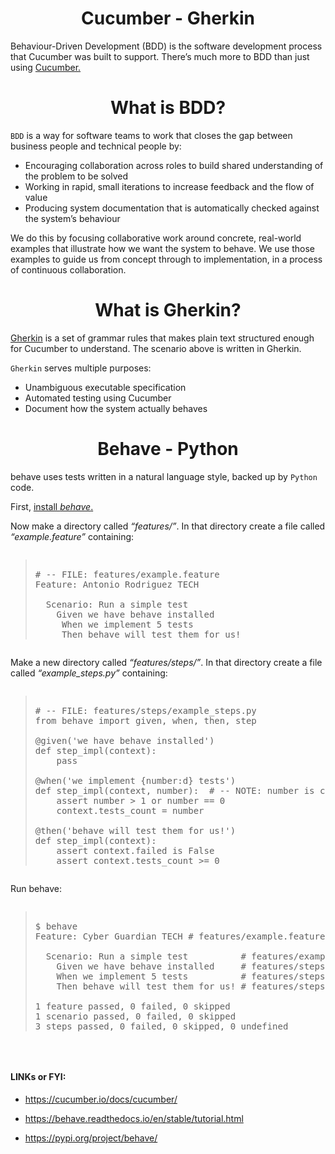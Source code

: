 <h1 align="center"> Cucumber - Gherkin </h1>

Behaviour-Driven Development (BDD) is the software development process that Cucumber was built to support.
There’s much more to BDD than just using <a href="https://cucumber.io/docs/bdd/">Cucumber.</a>
 
<h1 align="center"> What is BDD? </h1>
 
``BDD`` is a way for software teams to work that closes the gap between business people and technical people by:

* Encouraging collaboration across roles to build shared understanding of the problem to be solved
* Working in rapid, small iterations to increase feedback and the flow of value
* Producing system documentation that is automatically checked against the system’s behaviour

We do this by focusing collaborative work around concrete, real-world examples that illustrate how we want the system to behave. We use those examples to guide us from concept through to implementation, in a process of continuous collaboration.

<h1 align="center"> What is Gherkin? </h1>

<a href="https://cucumber.io/docs/guides/overview/#what-is-gherkin">Gherkin</a> is a set of grammar rules that makes plain text structured enough for Cucumber to understand. The scenario above is written in Gherkin.

``Gherkin`` serves multiple purposes:

* Unambiguous executable specification
* Automated testing using Cucumber
* Document how the system actually behaves

<h1 align="center"> Behave - Python </h1>

behave uses tests written in a natural language style, backed up by ``Python`` code.

First, <a href="https://pypi.org/project/behave/">install *behave*.</a>

Now make a directory called *“features/”*. In that directory create a file called *“example.feature”* containing:

<pre><blockquote>
# -- FILE: features/example.feature
Feature: Antonio Rodriguez TECH

  Scenario: Run a simple test
    Given we have behave installed
     When we implement 5 tests
     Then behave will test them for us!
</blockquote></pre>

Make a new directory called *“features/steps/”*. In that directory create a file called *“example_steps.py”* containing:

<pre><blockquote>
# -- FILE: features/steps/example_steps.py
from behave import given, when, then, step

@given('we have behave installed')
def step_impl(context):
    pass

@when('we implement {number:d} tests')
def step_impl(context, number):  # -- NOTE: number is converted into integer
    assert number > 1 or number == 0
    context.tests_count = number

@then('behave will test them for us!')
def step_impl(context):
    assert context.failed is False
    assert context.tests_count >= 0
</blockquote></pre>

Run behave:

<pre><blockquote>
$ behave
Feature: Cyber Guardian TECH # features/example.feature:2

  Scenario: Run a simple test          # features/example.feature:4
    Given we have behave installed     # features/steps/example_steps.py:4
    When we implement 5 tests          # features/steps/example_steps.py:8
    Then behave will test them for us! # features/steps/example_steps.py:13

1 feature passed, 0 failed, 0 skipped
1 scenario passed, 0 failed, 0 skipped
3 steps passed, 0 failed, 0 skipped, 0 undefined
</blockquote></pre>

&nbsp;
<h4 align="left">LINKs or FYI:</h4>

* https://cucumber.io/docs/cucumber/

* https://behave.readthedocs.io/en/stable/tutorial.html

* https://pypi.org/project/behave/
